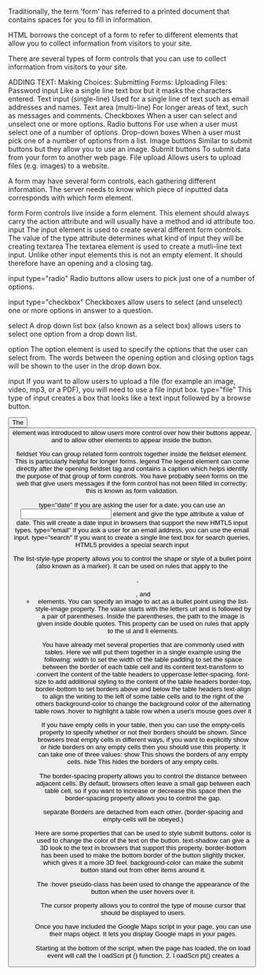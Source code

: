 Traditionally, the term 'form' has referred
to a printed document that contains
spaces for you to fill in information.

HTML borrows the concept of a form to refer to different
elements that allow you to collect information from visitors to
your site.

There are several types of form controls that
you can use to collect information from visitors
to your site.

ADDING TEXT:
Making Choices:
Submitting Forms: Uploading Files:
Password input
Like a single line text box but it
masks the characters entered.
Text input (single-line)
Used for a single line of text such
as email addresses and names.
Text area (multi-line)
For longer areas of text, such as
messages and comments.
Checkboxes
When a user can select and
unselect one or more options.
Radio buttons
For use when a user must select
one of a number of options.
Drop-down boxes
When a user must pick one of a
number of options from a list.
Image buttons
Similar to submit buttons but
they allow you to use an image.
Submit buttons
To submit data from your form
to another web page.
File upload
Allows users to upload files
(e.g. images) to a website.

A form may have several form controls, each
gathering different information. The server
needs to know which piece of inputted data
corresponds with which form element.

form
Form controls live inside a
form element. This element
should always carry the action
attribute and will usually have a
method and id attribute too.
input
The input element is used
to create several different form
controls. The value of the type
attribute determines what kind
of input they will be creating
textarea
The textarea element
is used to create a mutli-line
text input. Unlike other input
elements this is not an empty
element. It should therefore have
an opening and a closing tag. 

input
type="radio"
Radio buttons allow users to pick
just one of a number of options.

input
type="checkbox"
Checkboxes allow users to select
(and unselect) one or more
options in answer to a question.

select
A drop down list box (also
known as a select box) allows
users to select one option from a
drop down list. 

option
The option element is used
to specify the options that the
user can select from. The words
between the opening option
and closing option tags will
be shown to the user in the drop
down box.

input
If you want to allow users to
upload a file (for example an
image, video, mp3, or a PDF),
you will need to use a file input
box.
type="file"
This type of input creates a
box that looks like a text input
followed by a browse button. 

<button>
The <button> element was
introduced to allow users more
control over how their buttons
appear, and to allow other
elements to appear inside the
button.

fieldset
You can group related form
controls together inside the
fieldset element. This is
particularly helpful for longer
forms.
legend
The legend element can
come directly after the opening
fieldset tag and contains a
caption which helps identify the
purpose of that group of form
controls.
You have probably seen forms
on the web that give users
messages if the form control has
not been filled in correctly; this is
known as form validation.


type="date"
If you are asking the user for a
date, you can use an <input>
element and give the type
attribute a value of date.
This will create a date input in
browsers that support the new
HMTL5 input types. 
type="email"
If you ask a user for an email
address, you can use the email
input. 
type="search"
If you want to create a single
line text box for search queries,
HTML5 provides a special
search input

The list-style-type property
allows you to control the shape
or style of a bullet point (also
known as a marker). 
It can be used on rules that
apply to the <ol>, <ul>, and <li>
elements.
You can specify an image to act
as a bullet point using the
list-style-image property.
The value starts with the letters
url and is followed by a pair
of parentheses. Inside the
parentheses, the path to the
image is given inside double
quotes.
This property can be used on
rules that apply to the ul and
li elements.

You have already met several
properties that are commonly
used with tables. Here we will
put them together in a single
example using the following:
width to set the width of the
table
padding to set the space
between the border of each table
cell and its content
text-transform to convert the
content of the table headers to
uppercase
letter-spacing, font-size
to add additional styling to the
content of the table headers
border-top, border-bottom
to set borders above and below
the table headers
text-align to align the writing
to the left of some table cells and
to the right of the others
background-color to change
the background color of the
alternating table rows
:hover to highlight a table row
when a user's mouse goes over it

If you have empty cells in
your table, then you can use
the empty-cells property to
specify whether or not their
borders should be shown.
Since browsers treat empty cells
in different ways, if you want to
explicitly show or hide borders
on any empty cells then you
should use this property.
It can take one of three values:
show
This shows the borders of any
empty cells.
hide
This hides the borders of any
empty cells.

The border-spacing property
allows you to control the
distance between adjacent cells.
By default, browsers often leave
a small gap between each table
cell, so if you want to increase
or decrease this space then
the border-spacing property
allows you to control the gap.

separate
Borders are detached from each
other. (border-spacing and
empty-cells will be obeyed.)

Here are some properties that
can be used to style submit
buttons.
color is used to change the
color of the text on the button.
text-shadow can give a 3D
look to the text in browsers that
support this property.
border-bottom has been used
to make the bottom border of
the button slightly thicker, which
gives it a more 3D feel.
background-color can make
the submit button stand out
from other items around it. 

The :hover pseudo-class
has been used to change the
appearance of the button when
the user hovers over it.

The cursor property allows
you to control the type of mouse
cursor that should be displayed
to users.

Once you have included the Google Maps script in your page, you can
use their maps object. It lets you display Google maps in your pages. 

 Starting at the bottom of the script, when the
page has loaded, the on load event will call the
l oadScri pt () function.
2. l oadScri pt() creates a <script> element to load
the Google Maps API. W hen it has loaded, it calls
i nit (), to initialize the map.
3. i nit() loads the map into the HTML page. First it
creates a mapOpti ons object with three properties.
4. Then it uses the Map () constructor to create
a map and draw the map into the page. The
constructor takes two parameters:
• The element that the map will appear inside
• The mapOpt ions object 

APPEARANCE OF CONTROLS POSITION OF TH E CONTROL
To alter the appearance and position of map
controls, you add to the mapOpt ions object.
1. To show or hide a control, the key is the name of
the control, and the value is a Boolean (true will
show the control; fa 1 se will hide it).
2. Each control has its own options object used to
control its style and position. The word Options
follows the control name, e.g., zoomControlOptions.
Styles are discussed below. The diagram on the lefth

 style the map you need to specify three things:
• feature Types: the map feature you want to style:
e.g., roads, parks, waterways, public transport.
The first sty 1 ers property alters the colors of the
map as a whole. It, too, contains an array of objects.
• hue property adjusts color, its value is a hex code
• e 1 ementTypes: the part of that feature you want
to style, such as its geometry (shapes) or labels.
• stylers: properties that allow you to adjust the
color or visibility of items on the map.
The st yles property in the mapOptions object sets
the map style. It's value is an array of objects.
Each object affects a different feature fo the map. 


-----------------------------------------------------
When an event has occurred, it is often described as having fired or
been raised. In the diagram on the right, if the user is tapping on a link, a
cl ick event would fire in the browser. 

Event listeners are a more recent approach to handling events.
They can deal with more than one function at a time
but they are not supported in older browsers. 

Because you cannot have parentheses after the
function names in event handlers or listeners,
passing arguments requires a workaround. 

User interface CUI) events occur as a result of interaction with the
browser window rather than the HTML page contained within it,
e.g., a page having loaded or the browser window being resized. 

he mouse events are fired when the mouse is moved and also when its
buttons are clicked. 
The keyboard events are fired when a user interacts with the keyboard
(they fire on any kind of device with a keyboard). 

Binding is the process of stating which event you are
waiting to happen, and which element you are waiting
for that event to happen upon. 

When an event occurs on an element, it can trigger a
JavaScript function. When this function then changes
the web page in some way, it feels interactive because
it has responded to the user. 
You can use event delegation to monitor for events
that happen on all of the children of an element. 

The most commonly used events are W3C DOM
events, although there are others in the HTMLS
specification as well as browser-specific events. 

